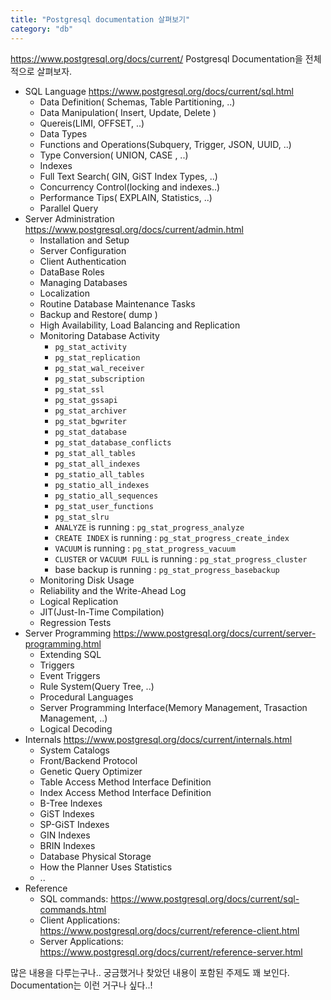 ```yaml
---
title: "Postgresql documentation 살펴보기"
category: "db"
---
```

https://www.postgresql.org/docs/current/ Postgresql Documentation을 전체적으로 살펴보자.

- SQL Language
https://www.postgresql.org/docs/current/sql.html  
    - Data Definition( Schemas, Table Partitioning, ..)
    - Data Manipulation( Insert, Update, Delete )
    - Quereis(LIMI, OFFSET, ..)
    - Data Types
    - Functions and Operations(Subquery, Trigger, JSON, UUID, ..)
    - Type Conversion( UNION, CASE , ..)
    - Indexes
    - Full Text Search( GIN,  GiST Index Types, ..)
    - Concurrency Control(locking and indexes..)
    - Performance Tips( EXPLAIN, Statistics, ..)
    - Parallel Query
- Server Administration
https://www.postgresql.org/docs/current/admin.html 
    - Installation and Setup 
    - Server Configuration
    - Client Authentication
    - DataBase Roles
    - Managing Databases
    - Localization
    - Routine Database Maintenance Tasks
    - Backup and Restore( dump )
    - High Availability, Load Balancing and Replication
    - Monitoring Database Activity
        - `pg_stat_activity`
        - `pg_stat_replication`
        - `pg_stat_wal_receiver`
        - `pg_stat_subscription`
        - `pg_stat_ssl`
        - `pg_stat_gssapi`
        - `pg_stat_archiver`
        - `pg_stat_bgwriter`
        - `pg_stat_database`
        - `pg_stat_database_conflicts`
        - `pg_stat_all_tables`
        - `pg_stat_all_indexes`
        - `pg_statio_all_tables`
        - `pg_statio_all_indexes`
        - `pg_statio_all_sequences`
        - `pg_stat_user_functions`
        - `pg_stat_slru`
        - `ANALYZE` is running : `pg_stat_progress_analyze`
        - `CREATE INDEX` is running : `pg_stat_progress_create_index` 
        - `VACUUM` is running : `pg_stat_progress_vacuum`
        - `CLUSTER` or `VACUUM FULL` is running : `pg_stat_progress_cluster`
        - base backup is running : `pg_stat_progress_basebackup`
    - Monitoring Disk Usage
    - Reliability and the Write-Ahead Log
    - Logical Replication
    - JIT(Just-In-Time Compilation)
    - Regression Tests
- Server Programming
https://www.postgresql.org/docs/current/server-programming.html
    - Extending SQL
    - Triggers
    - Event Triggers
    - Rule System(Query Tree, ..)
    - Procedural Languages
    - Server Programming Interface(Memory Management, Trasaction Management, ..)
    - Logical Decoding
- Internals
https://www.postgresql.org/docs/current/internals.html
    - System Catalogs
    - Front/Backend Protocol
    - Genetic Query Optimizer
    - Table Access Method Interface Definition
    - Index Access Method Interface Definition
    - B-Tree Indexes
    - GiST Indexes
    - SP-GiST Indexes
    - GIN Indexes
    - BRIN Indexes
    - Database Physical Storage
    - How the Planner Uses Statistics
    - ..
- Reference
    - SQL commands: https://www.postgresql.org/docs/current/sql-commands.html
    - Client Applications: https://www.postgresql.org/docs/current/reference-client.html
    - Server Applications: https://www.postgresql.org/docs/current/reference-server.html

많은 내용을 다루는구나.. 궁금했거나 찾았던 내용이 포함된 주제도 꽤 보인다. Documentation는 이런 거구나 싶다..!